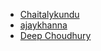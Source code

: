 - [Chaitalykundu](https://github.com/Chaitalykundu)
- [ajaykhanna](https://github.com/ajaykhanna123)
- [Deep Choudhury](https://github.com/deep743)

